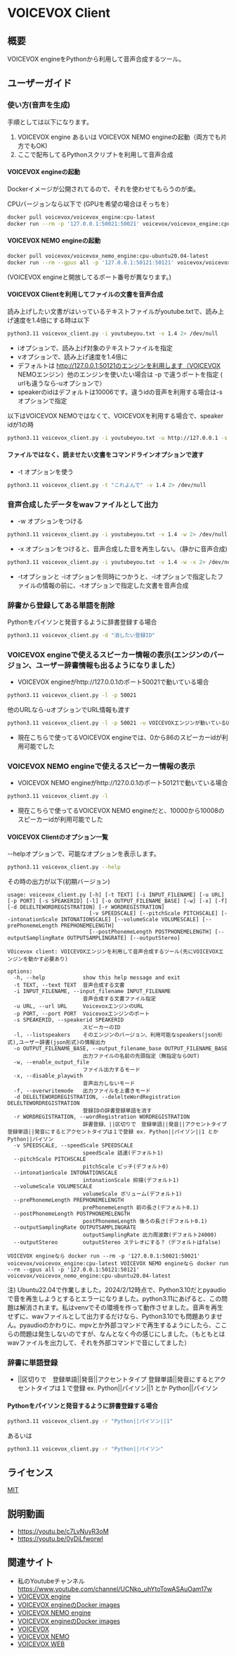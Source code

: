 # VOICEVOX Client

## 概要

VOICEVOX engineをPythonから利用して音声合成するツール。

## ユーザーガイド

### 使い方(音声を生成)
手順としては以下になります。
1. VOICEVOX engine あるいは VOICEVOX NEMO engineの起動（両方でも片方でもOK)
2. ここで配布してるPythonスクリプトを利用して音声合成

#### VOICEVOX engineの起動

Dockerイメージが公開されてるので、それを使わせてもらうのが楽。

CPUバージョンなら以下で (GPUを希望の場合はそっちを）

```bash
docker pull voicevox/voicevox_engine:cpu-latest
docker run --rm -p '127.0.0.1:50021:50021' voicevox/voicevox_engine:cpu-latest
```

#### VOICEVOX NEMO engineの起動

```bash
docker pull voicevox/voicevox_nemo_engine:cpu-ubuntu20.04-latest
docker run --rm --gpus all -p '127.0.0.1:50121:50121' voicevox/voicevox_nemo_engine:cpu-ubuntu20.04-latest
```
(VOICEVOX engineと開放してるポート番号が異なります。)

#### VOICEVOX Clientを利用してファイルの文書を音声合成

読み上げしたい文書がはいっているテキストファイルがyoutube.txtで、読み上げ速度を1.4倍にする時は以下

```bash
python3.11 voicevox_client.py -i youtubeyou.txt -v 1.4 2> /dev/null
```

* iオプションで、読み上げ対象のテキストファイルを指定
* vオプションで、読み上げ速度を1.4倍に
* デフォルトは http://127.0.0.1:50121のエンジンを利用します（VOICEVOX NEMOエンジン）他のエンジンを使いたい場合は -p で違うポートを指定 ( urlも違うなら-uオプションで）
* speakerのidはデフォルトは10006です。違うidの音声を利用する場合は-s オプションで指定

以下はVOICEVOX NEMOではなくて、VOICEVOXを利用する場合で、speaker idが1の時
```bash
python3.11 voicevox_client.py -i youtubeyou.txt -u http://127.0.0.1 -s 1 -v 1.4 2> /dev/null
```

#### ファイルではなく、読ませたい文書をコマンドラインオプションで渡す
* -t オプションを使う

```bash
python3.11 voicevox_client.py -t "これよんで" -v 1.4 2> /dev/null
```

### 音声合成したデータをwavファイルとして出力
* -w オプションをつける

```bash
python3.11 voicevox_client.py -i youtubeyou.txt -v 1.4 -w 2> /dev/null
```

* -x オプションをつけると、音声合成した音を再生しない。（静かに音声合成)
```bash
python3.11 voicevox_client.py -i youtubeyou.txt -v 1.4 -w -x 2> /dev/null
```

* -tオプションと -iオプションを同時につかうと、-iオプションで指定したファイルの情報の前に、-tオプションで指定した文書を音声合成

### 辞書から登録してある単語を削除
Pythonをパイソンと発音するように辞書登録する場合

```bash
python3.11 voicevox_client.py -d "消したい登録ID"
```

### VOICEVOX engineで使えるスピーカー情報の表示(エンジンのバージョン、ユーザー辞書情報も出るようになりました）

* VOICEVOX engineがhttp://127.0.0.1のポート50021で動いている場合

```bash
python3.11 voicevox_client.py -l -p 50021
```

他のURLなら-uオプションでURL情報も渡す

```bash
python3.11 voicevox_client.py -l -p 50021 -u VOICEVOXエンジンが動いているURL
```

* 現在こちらで使ってるVOICEVOX engineでは、0から86のスピーカーidが利用可能でした

### VOICEVOX NEMO engineで使えるスピーカー情報の表示
* VOICEVOX NEMO engineがhttp://127.0.0.1のポート50121で動いている場合

```bash
python3.11 voicevox_client.py -l 
```

* 現在こちらで使ってるVOICEVOX NEMO engineだと、10000から10008のスピーカーidが利用可能でした


#### VOICEVOX Clientのオプション一覧
--helpオプションで、可能なオプションを表示します。
```bash
python3.11 voicevox_client.py --help
```

その時の出力が以下(初期バージョン)
```text
usage: voicevox_client.py [-h] [-t TEXT] [-i INPUT_FILENAME] [-u URL] [-p PORT] [-s SPEAKERID] [-l] [-o OUTPUT_FILENAME_BASE] [-w] [-x] [-f] [-d DELELTEWORDREGISTRATION] [-r WORDREGISTRATION]
                          [-v SPEEDSCALE] [--pitchScale PITCHSCALE] [--intonationScale INTONATIONSCALE] [--volumeScale VOLUMESCALE] [--prePhonemeLength PREPHONEMELENGTH]
                          [--postPhonemeLength POSTPHONEMELENGTH] [--outputSamplingRate OUTPUTSAMPLINGRATE] [--outputStereo]

VOicevox client: VOICEVOXエンジンを利用して音声合成するツール(先にVOICEVOXエンジンを動かす必要あり)

options:
  -h, --help            show this help message and exit
  -t TEXT, --text TEXT  音声合成する文書
  -i INPUT_FILENAME, --input_filename INPUT_FILENAME
                        音声合成する文書ファイル指定
  -u URL, --url URL     VoicevoxエンジンのURL
  -p PORT, --port PORT  Voicevoxエンジンのポート
  -s SPEAKERID, --speakerid SPEAKERID
                        スピーカーのID
  -l, --listspeakers    そのエンジンのバージョン、利用可能なspeakers(json形式),ユーザー辞書(json形式)の情報出力
  -o OUTPUT_FILENAME_BASE, --output_filename_base OUTPUT_FILENAME_BASE
                        出力ファイルの名前の先頭指定（無指定ならOUT)
  -w, --enable_output_file
                        ファイル出力するモード
  -x, --disable_playwith
                        音声出力しないモード
  -f, --overwritemode   出力ファイルを上書きモード
  -d DELELTEWORDREGISTRATION, --delelteWordRegistration DELELTEWORDREGISTRATION
                        登録IDの辞書登録単語を消す
  -r WORDREGISTRATION, --wordRegistration WORDREGISTRATION
                        辞書登録、||区切りで　登録単語||発音||アクセントタイプ 登録単語||発音にするとアクセントタイプは１で登録 ex. Python||パイソン||1 とか Python||パイソン
  -v SPEEDSCALE, --speedScale SPEEDSCALE
                        speedScale 話速(デフォルト1)
  --pitchScale PITCHSCALE
                        pitchScale ピッチ(デフォルト0)
  --intonationScale INTONATIONSCALE
                        intonationScale 抑揚(デフォルト1)
  --volumeScale VOLUMESCALE
                        volumeScale ボリューム(デフォルト1)
  --prePhonemeLength PREPHONEMELENGTH
                        prePhonemeLength 前の長さ(デフォルト0.1)
  --postPhonemeLength POSTPHONEMELENGTH
                        postPhonemeLength 後ろの長さ(デフォルト0.1)
  --outputSamplingRate OUTPUTSAMPLINGRATE
                        outputSamplingRate 出力周波数(デフォルト24000)
  --outputStereo        outputStereo ステレオにする？（デフォルトはfalse)

VOICEVOX engineなら docker run --rm -p '127.0.0.1:50021:50021' voicevox/voicevox_engine:cpu-latest VOICEVOX NEMO engineなら docker run --rm --gpus all -p '127.0.0.1:50121:50121'
voicevox/voicevox_nemo_engine:cpu-ubuntu20.04-latest
```

注) Ubuntu22.04で作業しました。2024/2/12時点で、Python3.10だとpyaudioで音を再生しようとするとエラーになりました。python3.11にあげると、この問題は解消されます。私はvenvでその環境を作って動作させました。音声を再生せずに、wavファイルとして出力するだけなら、Python3.10でも問題ありません。pyaudioのかわりに、mpvとか外部コマンドで再生するようにしたら、ここらの問題は発生しないのですが、なんとなく今の感じにしました。（もともとはwavファイルを出力して、それを外部コマンドで音にしてました）

### 辞書に単語登録
* ||区切りで　登録単語||発音||アクセントタイプ 登録単語||発音にするとアクセントタイプは１で登録 ex. Python||パイソン||1 とか Python||パイソン

#### Pythonをパイソンと発音するように辞書登録する場合

```bash
python3.11 voicevox_client.py -r "Python||パイソン||1"
```

あるいは

```bash
python3.11 voicevox_client.py -r "Python||パイソン"
```

## ライセンス
[MIT](https://opensource.org/license/mit/ "MIT")

## 説明動画
* https://youtu.be/c7LvNuyR3oM
* https://youtu.be/0yDiLfworwI

## 関連サイト
* 私のYoutubeチャンネル https://www.youtube.com/channel/UCNko_uhYtoTowASAuOam17w
*  [VOICEVOX engine](https://github.com/VOICEVOX/voicevox_engine/tree/master) 
*  [VOICEVOX engineのDocker images](https://hub.docker.com/r/voicevox/voicevox_engine) 
*  [VOICEVOX NEMO engine](https://github.com/VOICEVOX/voicevox_nemo_engine) 
*  [VOICEVOX engineのDocker images](https://hub.docker.com/r/voicevox/voicevox_nemo_engine) 
*  [VOICEVOX](https://voicevox.hiroshiba.jp/) 
*  [VOICEVOX NEMO](https://voicevox.hiroshiba.jp/nemo/) 
*  [VOICEVOX WEB](https://www.voicevox.su-shiki.com/) 
